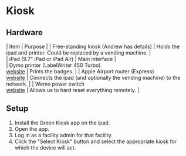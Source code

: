 # Kiosk

## Hardware

| Item | Purpose |
| Free-standing kiosk (Andrew has details) | Holds the ipad and printer. Could be replaced by a vending machine. |    
| iPad (9.7" iPad or iPad Air) | Main interface |    
| Dymo printer (LabelWriter 450 Turbo)<br/><a href='https://www.amazon.com/DYMO-LabelWriter-Thermal-Printer-1750283/dp/B0027JIIKQ'>website</a> | Prints the badges. |
| Apple Airport router (Express)<br/><a href='https://www.apple.com/airport-express/'>website</a> | Connects the ipad (and optionally the vending machine) to the network. |
| Wemo power switch<br/><a href='https://www.bestbuy.com/site/wemo-wemo-insight-plug-white-gray/2300063.p'>website</a> | Allows us to hard reset everything remotely. |

## Setup

1. Install the Green Kiosk app on the ipad.
2. Open the app.
3. Log in as a facility admin for that facility.
4. Click the "Select Kiosk" button and select the appropriate kiosk for which the device will act.
